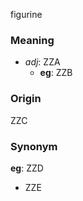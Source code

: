 figurine
### Meaning
+ _adj_: ZZA
    + __eg__: ZZB

### Origin

ZZC

### Synonym

__eg__: ZZD

+ ZZE


